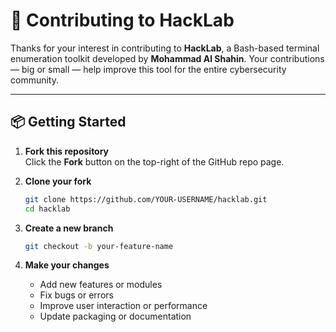 # 🤝 Contributing to HackLab

Thanks for your interest in contributing to **HackLab**, a Bash-based terminal enumeration toolkit developed by **Mohammad Al Shahin**. Your contributions — big or small — help improve this tool for the entire cybersecurity community.

---

## 📦 Getting Started

1. **Fork this repository**  
   Click the **Fork** button on the top-right of the GitHub repo page.

2. **Clone your fork**
   ```bash
   git clone https://github.com/YOUR-USERNAME/hacklab.git
   cd hacklab
   ```
3. **Create a new branch**
   ```bash
   git checkout -b your-feature-name
   ```
4. **Make your changes**
    - Add new features or modules
    - Fix bugs or errors
    - Improve user interaction or performance
    - Update packaging or documentation
